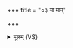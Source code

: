 +++
title = "०३ मा माम्"

+++
<details><summary>मूलम् (VS)</summary>

मा मां प्रा॒णोहा॑सी॒न्मो अ॑पा॒नो᳡ऽव॒हाय॒ परा॑ गात् ॥
</details>